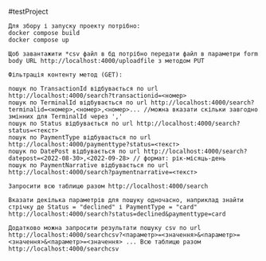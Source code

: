 #testProject

    Для збору і запуску проекту потрібно: 
    docker compose build 
    docker compose up

    Щоб завантажити *csv файл в бд потрібно передати файл в параметри form body URL http://localhost:4000/uploadfile з методом PUT

    Фільтрація контенту метод (GET):

    пошук по TransactionId відбувається по url http://localhost:4000/search?transactionid=<номер>
    пошук по TerminalId відбувається по url http://localhost:4000/search?terminalid=<номер>,<номер>,<номер>... //можна вказати скільки завгодно змінних для TerminalId через ','
    пошук по Status відбувається по url http://localhost:4000/search?status=<текст>
    пошук по PaymentType відбувається по url http://localhost:4000/paymenttype?status=<текст>
    пошук по DatePost відбувається по url http://localhost:4000/search?datepost=<2022-08-30>,<2022-09-28> // формат: рік-місяць-день
    пошук по PaymentNarrative відбувається по url http://localhost:4000/search?paymentnarrative=<текст>

    Запросити всю таблицю разом http://localhost:4000/search

    Вказати декілька параметрів для пошуку одночасно, наприклад знайти стрічку де Status = "declined" і PaymentType = "card" http://localhost:4000/search?status=declined&paymenttype=card

    Додатково можна запросити результати пошуку csv по url http://localhost:4000/searchcsv?<параметр>=<значення>&<параметр>=<значення>&<параметр>=<значення> ... Всю таблицю разом http://localhost:4000/searchcsv